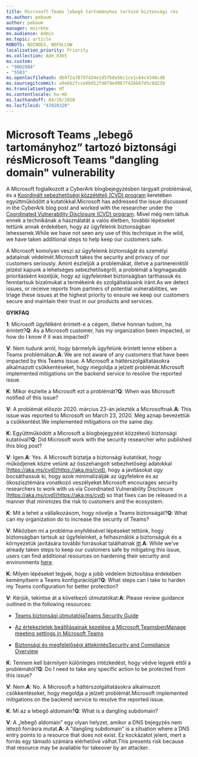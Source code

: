 ```yaml
---
title: Microsoft Teams lebegő tartományhoz tartozó biztonsági rés
ms.author: pebaum
author: pebaum
manager: mnirkhe
ms.audience: Admin
ms.topic: article
ROBOTS: NOINDEX, NOFOLLOW
localization_priority: Priority
ms.collection: Adm_O365
ms.custom:
- "9002884"
- "5503"
ms.openlocfilehash: db9f2a7879f434e1d57b8e56c1ce1c64c4348cd0
ms.sourcegitcommit: a9e6b2fcce8bd12fd079ed967f426b67d5c6d239
ms.translationtype: HT
ms.contentlocale: hu-HU
ms.lasthandoff: 04/28/2020
ms.locfileid: "43928320"
---
```

# <a name="microsoft-teams-dangling-domain-vulnerability"></a><span data-ttu-id="d013d-102">Microsoft Teams „lebegő tartományhoz” tartozó biztonsági rés</span><span class="sxs-lookup"><span data-stu-id="d013d-102">Microsoft Teams "dangling domain" vulnerability</span></span>

<span data-ttu-id="d013d-103">A Microsoft foglalkozott a CyberArk blogbejegyzésben tárgyalt problémával, és a [Koordinált sebezhetőségi közzétételi (CVD) program](https://aka.ms/cvd) keretében együttműködött a kutatókkal.</span><span class="sxs-lookup"><span data-stu-id="d013d-103">Microsoft has addressed the issue discussed in the CyberArk blog post and worked with the researcher under the [Coordinated Vulnerability Disclosure (CVD) program](https://aka.ms/cvd).</span></span> <span data-ttu-id="d013d-104">Mivel még nem láttuk ennek a technikának a használatát a valós életben, további lépéseket tettünk annak érdekében, hogy az ügyfeleink biztonságban lehessenek.</span><span class="sxs-lookup"><span data-stu-id="d013d-104">While we have not seen any use of this technique in the wild, we have taken additional steps to help keep our customers safe.</span></span>

<span data-ttu-id="d013d-105">A Microsoft komolyan veszi az ügyfeleink biztonságát és személyi adatainak védelmét.</span><span class="sxs-lookup"><span data-stu-id="d013d-105">Microsoft takes the security and privacy of our customers seriously.</span></span> <span data-ttu-id="d013d-106">Amint észleljük a problémákat, illetve a partnereinktől jelzést kapunk a lehetséges sebezhetőségről, a problémát a legmagasabb prioritásként kezeljük, hogy az ügyfeleinket biztonságban tarthassuk és fenntartsuk bizalmukat a termékeink és szolgáltatásaink iránt.</span><span class="sxs-lookup"><span data-stu-id="d013d-106">As we detect issues, or receive reports from partners of potential vulnerabilities, we triage these issues at the highest priority to ensure we keep our customers secure and maintain their trust in our products and services.</span></span>

<span data-ttu-id="d013d-107">**GYIK**</span><span class="sxs-lookup"><span data-stu-id="d013d-107">**FAQ**</span></span>

<span data-ttu-id="d013d-108">**1**: Microsoft ügyfélként érintett-e a cégem, illetve honnan tudom, ha érintett?</span><span class="sxs-lookup"><span data-stu-id="d013d-108">**Q**: As a Microsoft customer, has my organization been impacted, or how do I know if it was impacted?</span></span>

<span data-ttu-id="d013d-109">**V**: Nem tudunk arról, hogy bármelyik ügyfelünk érintett lenne ebben a Teams problémában.</span><span class="sxs-lookup"><span data-stu-id="d013d-109">**A**: We are not aware of any customers that have been impacted by this Teams issue.</span></span> <span data-ttu-id="d013d-110">A Microsoft a háttérszolgáltatásokra alkalmazott csökkentéseket, hogy megoldja a jelzett problémát.</span><span class="sxs-lookup"><span data-stu-id="d013d-110">Microsoft implemented mitigations on the backend service to resolve the reported issue.</span></span>

<span data-ttu-id="d013d-111">**K**: Mikor észlelte a Microsoft ezt a problémát?</span><span class="sxs-lookup"><span data-stu-id="d013d-111">**Q**: When was Microsoft notified of this issue?</span></span>

<span data-ttu-id="d013d-112">**V**: A problémát először 2020. március 23-án jelezték a Microsoftnak.</span><span class="sxs-lookup"><span data-stu-id="d013d-112">**A**: This issue was reported to Microsoft on March 23, 2020.</span></span> <span data-ttu-id="d013d-113">Még aznap bevezettük a csökkentést.</span><span class="sxs-lookup"><span data-stu-id="d013d-113">We implemented mitigations on the same day.</span></span>

<span data-ttu-id="d013d-114">**K**: Együttműködött a Microsoft a blogbejegyzést közzétevő biztonsági kutatóval?</span><span class="sxs-lookup"><span data-stu-id="d013d-114">**Q**: Did Microsoft work with the security researcher who published this blog post?</span></span>

<span data-ttu-id="d013d-115">**V**: Igen.</span><span class="sxs-lookup"><span data-stu-id="d013d-115">**A**: Yes.</span></span> <span data-ttu-id="d013d-116">A Microsoft biztatja a biztonsági kutatókat, hogy működjenek közre velünk az összehangolt sebezhetőségi adatokkal [https://aka.ms/cvd](https://aka.ms/cvd), hogy a javításokat úgy bocsáthassuk ki, hogy azok minimalizálják az ügyfelekre és az ökoszisztémára vonatkozó veszélyeket.</span><span class="sxs-lookup"><span data-stu-id="d013d-116">Microsoft encourages security researchers to work with us via Coordinated Vulnerability Disclosure [https://aka.ms/cvd](https://aka.ms/cvd) so that fixes can be released in a manner that minimizes the risk to customers and the ecosystem.</span></span>  

<span data-ttu-id="d013d-117">**K**: Mit a tehet a vállalkozásom, hogy növelje a Teams biztonságát?</span><span class="sxs-lookup"><span data-stu-id="d013d-117">**Q**: What can my organization do to increase the security of Teams?</span></span>  

<span data-ttu-id="d013d-118">**V**: Miközben mi a probléma enyhítésével lépéseket tettünk, hogy biztonságban tartsuk az ügyfeleinket, a felhasználók a biztonságuk és a környezetük javítására további forrásokat találhatnak [itt](https://www.microsoft.com/microsoft-365/blog/2020/04/06/it-professionals-privacy-security-microsoft-teams/).</span><span class="sxs-lookup"><span data-stu-id="d013d-118">**A**: While we’ve already taken steps to keep our customers safe by mitigating this issue, users can find additional resources on hardening their security and environments [here](https://www.microsoft.com/microsoft-365/blog/2020/04/06/it-professionals-privacy-security-microsoft-teams/).</span></span>  

<span data-ttu-id="d013d-119">**K**: Milyen lépéseket tegyek, hogy a jobb védelem biztosítása érdekében keményítsem a Teams konfigurációját?</span><span class="sxs-lookup"><span data-stu-id="d013d-119">**Q**: What steps can I take to harden my Teams configuration for better protection?</span></span>

<span data-ttu-id="d013d-120">**V**: Kérjük, tekintse át a következő útmutatókat:</span><span class="sxs-lookup"><span data-stu-id="d013d-120">**A**: Please review guidance outlined in the following resources:</span></span> 

- [<span data-ttu-id="d013d-121">Teams biztonsági útmutatója</span><span class="sxs-lookup"><span data-stu-id="d013d-121">Teams Security Guide</span></span>](https://docs.microsoft.com/microsoftteams/teams-security-guide)

- [<span data-ttu-id="d013d-122">Az értekezletek beállításainak kezelése a Microsoft Teamsben</span><span class="sxs-lookup"><span data-stu-id="d013d-122">Manage meeting settings in Microsoft Teams</span></span>](https://docs.microsoft.com/microsoftteams/meeting-settings-in-teams)

- [<span data-ttu-id="d013d-123">Biztonsági és megfelelőségi áttekintés</span><span class="sxs-lookup"><span data-stu-id="d013d-123">Security and Compliance Overview</span></span>](https://docs.microsoft.com/microsoftteams/security-compliance-overview)

<span data-ttu-id="d013d-124">**K**: Tennem kell bármilyen különleges intézkedést, hogy védve legyek ettől a problémától?</span><span class="sxs-lookup"><span data-stu-id="d013d-124">**Q**: Do I need to take any specific action to be protected from this issue?</span></span>

<span data-ttu-id="d013d-125">**V**: Nem.</span><span class="sxs-lookup"><span data-stu-id="d013d-125">**A**: No.</span></span> <span data-ttu-id="d013d-126">A Microsoft a háttérszolgáltatásokra alkalmazott csökkentéseket, hogy megoldja a jelzett problémát.</span><span class="sxs-lookup"><span data-stu-id="d013d-126">Microsoft implemented mitigations on the backend service to resolve the reported issue.</span></span>

<span data-ttu-id="d013d-127">**K**: Mi az a lebegő aldomain?</span><span class="sxs-lookup"><span data-stu-id="d013d-127">**Q**: What is a dangling subdomain?</span></span>

<span data-ttu-id="d013d-128">**V**: A „lebegő aldomain” egy olyan helyzet, amikor a DNS bejegyzés nem létező forrásra mutat.</span><span class="sxs-lookup"><span data-stu-id="d013d-128">**A**:  A “dangling subdomain” is a situation where a DNS entry points to a resource that does not exist.</span></span>  <span data-ttu-id="d013d-129">Ez kockázatot jelent, mert a forrás egy támadó számára elérhetővé válhat.</span><span class="sxs-lookup"><span data-stu-id="d013d-129">This presents risk because that resource may be available for takeover by an attacker.</span></span>
